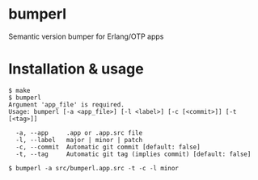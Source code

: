 bumperl
=======

Semantic version bumper for Erlang/OTP apps

Installation & usage
====================

```
$ make
$ bumperl
Argument 'app_file' is required.
Usage: bumperl [-a <app_file>] [-l <label>] [-c [<commit>]] [-t [<tag>]]

  -a, --app     .app or .app.src file
  -l, --label   major | minor | patch
  -c, --commit  Automatic git commit [default: false]
  -t, --tag     Automatic git tag (implies commit) [default: false]

$ bumperl -a src/bumperl.app.src -t -c -l minor
```
